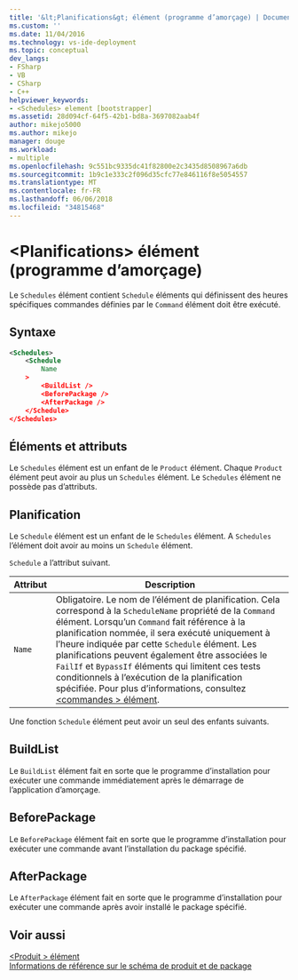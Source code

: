 ```yaml
---
title: '&lt;Planifications&gt; élément (programme d’amorçage) | Documents Microsoft'
ms.custom: ''
ms.date: 11/04/2016
ms.technology: vs-ide-deployment
ms.topic: conceptual
dev_langs:
- FSharp
- VB
- CSharp
- C++
helpviewer_keywords:
- <Schedules> element [bootstrapper]
ms.assetid: 28d094cf-64f5-42b1-bd8a-3697082aab4f
author: mikejo5000
ms.author: mikejo
manager: douge
ms.workload:
- multiple
ms.openlocfilehash: 9c551bc9335dc41f82800e2c3435d8508967a6db
ms.sourcegitcommit: 1b9c1e333c2f096d35cfc77e846116f8e5054557
ms.translationtype: MT
ms.contentlocale: fr-FR
ms.lasthandoff: 06/06/2018
ms.locfileid: "34815468"
---
```

# <a name="ltschedulesgt-element-bootstrapper"></a>&lt;Planifications&gt; élément (programme d’amorçage)
Le `Schedules` élément contient `Schedule` éléments qui définissent des heures spécifiques commandes définies par le `Command` élément doit être exécuté.  
  
## <a name="syntax"></a>Syntaxe  
  
```xml
<Schedules>  
    <Schedule  
        Name  
    >  
        <BuildList />  
        <BeforePackage />  
        <AfterPackage />  
    </Schedule>  
</Schedules>  
```  
  
## <a name="elements-and-attributes"></a>Éléments et attributs  
 Le `Schedules` élément est un enfant de le `Product` élément. Chaque `Product` élément peut avoir au plus un `Schedules` élément. Le `Schedules` élément ne possède pas d’attributs.  
  
## <a name="schedule"></a>Planification  
 Le `Schedule` élément est un enfant de le `Schedules` élément. A `Schedules` l’élément doit avoir au moins un `Schedule` élément.  
  
 `Schedule` a l’attribut suivant.  
  
|Attribut|Description|  
|---------------|-----------------|  
|`Name`|Obligatoire. Le nom de l’élément de planification. Cela correspond à la `ScheduleName` propriété de la `Command` élément. Lorsqu’un `Command` fait référence à la planification nommée, il sera exécuté uniquement à l’heure indiquée par cette `Schedule` élément. Les planifications peuvent également être associées le `FailIf` et `BypassIf` éléments qui limitent ces tests conditionnels à l’exécution de la planification spécifiée. Pour plus d’informations, consultez [ \<commandes > élément](../deployment/commands-element-bootstrapper.md).|  
  
 Une fonction `Schedule` élément peut avoir un seul des enfants suivants.  
  
## <a name="buildlist"></a>BuildList  
 Le `BuildList` élément fait en sorte que le programme d’installation pour exécuter une commande immédiatement après le démarrage de l’application d’amorçage.  
  
## <a name="beforepackage"></a>BeforePackage  
 Le `BeforePackage` élément fait en sorte que le programme d’installation pour exécuter une commande avant l’installation du package spécifié.  
  
## <a name="afterpackage"></a>AfterPackage  
 Le `AfterPackage` élément fait en sorte que le programme d’installation pour exécuter une commande après avoir installé le package spécifié.  
  
## <a name="see-also"></a>Voir aussi  
 [\<Produit > élément](../deployment/product-element-bootstrapper.md)   
 [Informations de référence sur le schéma de produit et de package](../deployment/product-and-package-schema-reference.md)